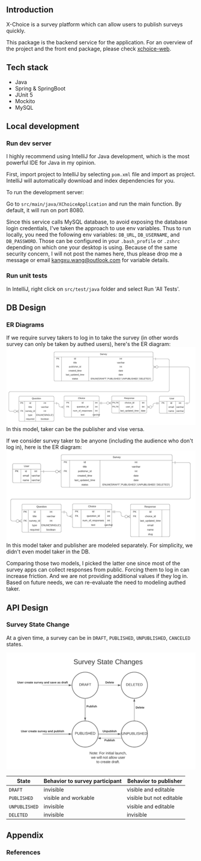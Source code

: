 ## Introduction

X-Choice is a survey platform which can allow users to publish surveys quickly.

This package is the backend service for the application. For an overview of the project and the front end package, please check [xchoice-web](https://github.com/kevinwchn/xchoice-web).
## Tech stack

- Java
- Spring & SpringBoot
- JUnit 5
- Mockito
- MySQL

## Local development

### Run dev server

I highly recommend using IntelliJ for Java development, which is the most powerful IDE for Java in my opinion. 

First, import project to IntelliJ by selecting `pom.xml` file and import as project. IntelliJ will automatically download and index dependencies for you.

To run the development server:

Go to `src/main/java/XChoiceApplication` and run the main function. By default, it will run on port 8080.

Since this service calls MySQL database, to avoid exposing the database login credentials, I've taken the approach to use env variables. Thus to run locally, you need the following env variables: `DB_URL`, `DB_USERNAME`, and `DB_PASSWORD`. Those can be configured in your `.bash_profile` or `.zshrc` depending on which one your desktop is using. Because of the same security concern, I will not post the names here, thus please drop me a message or email kangxu.wang@outlook.com for variable details.

### Run unit tests

In IntelliJ, right click on `src/test/java` folder and select Run 'All Tests'.

## DB Design
### ER Diagrams
If we require survey takers to log in to take the survey (in other words survey can only be taken by authed users), here's the ER diagram:
![](designs/ER_diagram_taker_need_auth.png)
In this model, taker can be the publisher and vise versa.

If we consider survey taker to be anyone (including the audience who don't log in), here is the ER diagram:
![](designs/ER_diagram_taker_no_need_auth.png)
In this model taker and publisher are modeled separately. For simplicity, we didn't even model taker in the DB.

Comparing those two models, I picked the latter one since most of the survey apps can collect responses from public. Forcing them to log in can increase friction. And we are not providing additional values if they log in. Based on future needs, we can re-evaluate the need to modeling authed taker.

## API Design

### Survey State Change
At a given time, a survey can be in `DRAFT`, `PUBLISHED`, `UNPUBLISHED`, `CANCELED` states.

![](designs/survey_state_change.png)


| State | Behavior to survey participant | Behavior to publisher |
| ---- | ---- | --- |
| `DRAFT` | invisible | visible and editable |
| `PUBLISHED` | visible and workable | visible but not editable |
| `UNPUBLISHED` | invisible | visible and editable |
| `DELETED` | invisible | invisible |

## Appendix

### References
